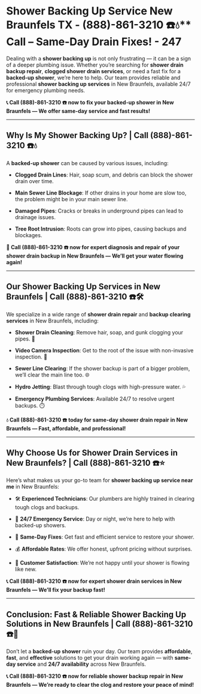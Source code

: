 # Shower Backing Up Service New Braunfels TX - (888)-861-3210 ☎️💧** Call – Same-Day Drain Fixes! - 247

Dealing with a **shower backing up** is not only frustrating — it can be a sign of a deeper plumbing issue. Whether you’re searching for **shower drain backup repair**, **clogged shower drain services**, or need a fast fix for a **backed-up shower**, we’re here to help. Our team provides reliable and professional **shower backing up services** in New Braunfels, available 24/7 for emergency plumbing needs.

**📞 Call (888)-861-3210 ☎️ now to fix your backed-up shower in New Braunfels — We offer same-day service and fast results!**

---

## **Why Is My Shower Backing Up? | Call (888)-861-3210 ☎️💧**

A **backed-up shower** can be caused by various issues, including:

- **Clogged Drain Lines**: Hair, soap scum, and debris can block the shower drain over time.  
- **Main Sewer Line Blockage**: If other drains in your home are slow too, the problem might be in your main sewer line.  
- **Damaged Pipes**: Cracks or breaks in underground pipes can lead to drainage issues.  
- **Tree Root Intrusion**: Roots can grow into pipes, causing backups and blockages.

**🚿 Call (888)-861-3210 ☎️ now for expert diagnosis and repair of your shower drain backup in New Braunfels — We’ll get your water flowing again!**

---

## **Our Shower Backing Up Services in New Braunfels | Call (888)-861-3210 ☎️🛠️**

We specialize in a wide range of **shower drain repair** and **backup clearing services** in New Braunfels, including:

- **Shower Drain Cleaning**: Remove hair, soap, and gunk clogging your pipes. 🧼  
- **Video Camera Inspection**: Get to the root of the issue with non-invasive inspection. 🎥  
- **Sewer Line Clearing**: If the shower backup is part of a bigger problem, we’ll clear the main line too. 🌐  
- **Hydro Jetting**: Blast through tough clogs with high-pressure water. 💦  
- **Emergency Plumbing Services**: Available 24/7 to resolve urgent backups. ⏱️

**💧 Call (888)-861-3210 ☎️ today for same-day shower drain repair in New Braunfels — Fast, affordable, and professional!**

---

## **Why Choose Us for Shower Drain Services in New Braunfels? | Call (888)-861-3210 ☎️⭐**

Here’s what makes us your go-to team for **shower backing up service near me** in New Braunfels:

- 🛠️ **Experienced Technicians**: Our plumbers are highly trained in clearing tough clogs and backups.  
- 🚨 **24/7 Emergency Service**: Day or night, we’re here to help with backed-up showers.  
- 🚿 **Same-Day Fixes**: Get fast and efficient service to restore your shower.  
- 💰 **Affordable Rates**: We offer honest, upfront pricing without surprises.  
- 🌟 **Customer Satisfaction**: We’re not happy until your shower is flowing like new.

**📞 Call (888)-861-3210 ☎️ now for expert shower drain services in New Braunfels — We’ll fix your backup fast!**

---

## **Conclusion: Fast & Reliable Shower Backing Up Solutions in New Braunfels | Call (888)-861-3210 ☎️🚿**

Don’t let a **backed-up shower** ruin your day. Our team provides **affordable**, **fast**, and **effective** solutions to get your drain working again — with **same-day service** and **24/7 availability** across New Braunfels.

**📞 Call (888)-861-3210 ☎️ now for reliable shower backup repair in New Braunfels — We’re ready to clear the clog and restore your peace of mind!**

